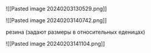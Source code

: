 ![[Pasted image 20240203130529.png]]


![[Pasted image 20240203140742.png]]

резина (задают размеры в относительных еденицах)

![[Pasted image 20240203141104.png]]